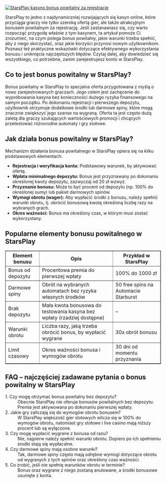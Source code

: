 [![StarsPlay kasyno bonus powitalny za rejestrację](https://123-caf.pages.dev/gitsignup.png)](https://vrmoo.ru/Bt82HjjY)

<div>     <p>StarsPlay to jedno z najdynamiczniej rozwijających się kasyn online, które przyciąga graczy nie tylko szeroką ofertą gier, ale także atrakcyjnym bonusem powitalnym za rejestrację. Jeśli zastanawiasz się, czy warto rozpocząć przygodę właśnie z tym kasynem, ta artykuł pomoże Ci zrozumieć, na czym polega bonus powitalny, jakie warunki trzeba spełnić, aby z niego skorzystać, oraz jakie korzyści przynosi nowym użytkownikom. Poznasz też praktyczne wskazówki dotyczące efektywnego wykorzystania bonusu i uniknięcia najczęstszych błędów. Czytaj dalej, aby dowiedzieć się wszystkiego, co potrzebne, zanim zarejestrujesz konto w StarsPlay.</p>    <h2>Co to jest bonus powitalny w StarsPlay?</h2>   <p>Bonus powitalny w StarsPlay to specjalna oferta przygotowana z myślą o nowo zarejestrowanych graczach. Jego celem jest zachęcenie do wypróbowania kasyna bez konieczności dużego ryzyka finansowego na samym początku. Po dokonaniu rejestracji i pierwszego depozytu, użytkownik otrzymuje dodatkowe środki lub darmowe spiny, które mogą znacznie zwiększyć jego szanse na wygraną. Oferta ta jest często dużą zaletą dla graczy szukających wartościowych promocji i chcących przetestować różnorodne automaty i gry stołowe.</p>    <h2>Jak działa bonus powitalny w StarsPlay?</h2>   <p>Mechanizm działania bonusa powitalnego w StarsPlay opiera się na kilku podstawowych elementach:</p>   <ul>     <li><strong>Rejestracja i weryfikacja konta:</strong> Podstawowy warunek, by aktywować ofertę.</li>     <li><strong>Wpłata minimalnego depozytu:</strong> Bonus jest przyznawany po dokonaniu określonej kwoty depozytu, zazwyczaj od 20 zł wzwyż.</li>     <li><strong>Przyznanie bonusu:</strong> Może to być procent od depozytu (np. 100% do określonej sumy) lub pakiet darmowych spinów.</li>     <li><strong>Wymogi obrotu (wager):</strong> Aby wypłacić środki z bonusu, należy spełnić warunki obrotu, tj. obrócić bonusową kwotę określoną liczbę razy na wybranych grach.</li>     <li><strong>Okres ważności:</strong> Bonus ma określony czas, w którym musi zostać wykorzystany.</li>   </ul>    <h2>Popularne elementy bonusu powitalnego w StarsPlay</h2>   <table border="1" cellpadding="8" cellspacing="0">     <thead>       <tr>         <th>Element bonusu</th>         <th>Opis</th>         <th>Przykład w StarsPlay</th>       </tr>     </thead>     <tbody>       <tr>         <td>Bonus od depozytu</td>         <td>Procentowa premia do pierwszej wpłaty</td>         <td>100% do 1000 zł</td>       </tr>       <tr>         <td>Darmowe spiny</td>         <td>Obrót na wybranych automatach bez ryzyka własnych środków</td>         <td>50 free spins na Automacie Starburst</td>       </tr>       <tr>         <td>Brak depozytu</td>         <td>Mała kwota bonusowa do testowania kasyna bez wpłaty (rzadziej dostępne)</td>         <td>–</td>       </tr>       <tr>         <td>Warunki obrotu</td>         <td>Liczba razy, jaką trzeba obrócić bonus, by wypłacić wygrane</td>         <td>30x obrót bonusu</td>       </tr>       <tr>         <td>Limit czasowy</td>         <td>Okres ważności bonusa i wymogów obrotu</td>         <td>30 dni od momentu przyznania</td>       </tr>     </tbody>   </table>    <h2>FAQ – najczęściej zadawane pytania o bonus powitalny w StarsPlay</h2>   <dl>     <dt>1. Czy mogę otrzymać bonus powitalny bez depozytu?</dt>     <dd>Obecnie StarsPlay nie oferuje bonusów powitalnych bez depozytu. Premia jest aktywowana po dokonaniu pierwszej wpłaty.</dd>      <dt>2. Jakie gry zaliczają się do wymogów obrotu bonusem?</dt>     <dd>W StarsPlay większość gier slotowych wlicza się w 100% do wymogów obrotu, natomiast gry stołowe i live casino mają niższy procent lub są wyłączone.</dd>      <dt>3. Czy mogę wypłacić wygrane z bonusa od razu?</dt>     <dd>Nie, najpierw należy spełnić warunki obrotu. Dopiero po ich spełnieniu środki stają się wypłacalne.</dd>      <dt>4. Czy darmowe spiny mają osobne warunki?</dt>     <dd>Tak, darmowe spiny często mają odrębne wymogi dotyczące obrotu od wygranych z tych spinów oraz określony czas ważności.</dd>      <dt>5. Co zrobić, jeśli nie spełnię warunków obrotu w terminie?</dt>     <dd>Bonus oraz wygrane z niego zostaną anulowane, a środki bonusowe usunięte z konta.</dd>   </dl> </div>